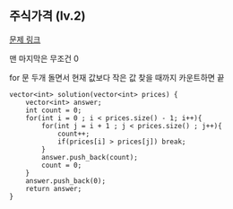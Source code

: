 ## 주식가격 (lv.2)

[문제 링크](https://programmers.co.kr/learn/courses/30/lessons/42584)

맨 마지막은 무조건 0

for 문 두개 돌면서 현재 값보다 작은 값 찾을 때까지 카운트하면 끝


```
vector<int> solution(vector<int> prices) {
    vector<int> answer;
    int count = 0;
    for(int i = 0 ; i < prices.size() - 1; i++){
        for(int j = i + 1 ; j < prices.size() ; j++){
            count++;
            if(prices[i] > prices[j]) break;            
        }
        answer.push_back(count);
        count = 0;
    }
    answer.push_back(0);
    return answer;
}
```